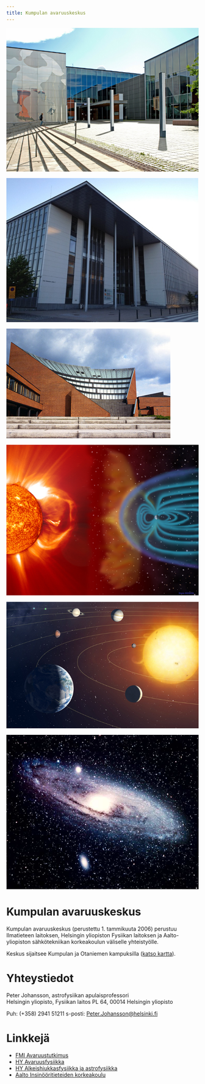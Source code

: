 ```yaml
---
title: Kumpulan avaruuskeskus
---
```


<div class="three-images left">

![&nbsp;](/images/physicum.png)

![&nbsp;](/images/ilmatieteenlaitos.jpg)

![&nbsp;](/images/aalto.jpg)

</div>

<div class="three-images right">

![&nbsp;](/images/aurinkotuuli.jpg)

![&nbsp;](/images/solar_system.jpg)

![&nbsp;](/images/galaksi.jpg)

</div>

# Kumpulan avaruuskeskus

Kumpulan avaruuskeskus (perustettu 1. tammikuuta 2006) perustuu Ilmatieteen
laitoksen, Helsingin yliopiston Fysiikan laitoksen ja Aalto-yliopiston
sähkötekniikan korkeakoulun väliselle yhteistyölle.

Keskus sijaitsee Kumpulan ja Otaniemen kampuksilla ([katso kartta](map.html)).

# Yhteystiedot

Peter Johansson, astrofysiikan apulaisprofessori  
Helsingin yliopisto, Fysiikan laitos
PL 64, 00014 Helsingin yliopisto

Puh: (+358) 2941 51211
s-posti: Peter.Johansson@helsinki.fi

# Linkkejä
   
- [FMI Avaruustutkimus](http://space.fmi.fi)
- [HY Avaruusfysiikka](http://theory.physics.helsinki.fi/~space)
- [HY Alkeishiukkasfysiikka ja astrofysiikka](http://www.physics.helsinki.fi/tutkimus/afo)
- [Aalto Insinööritieteiden korkeakoulu](http://eng.aalto.fi/fi)
